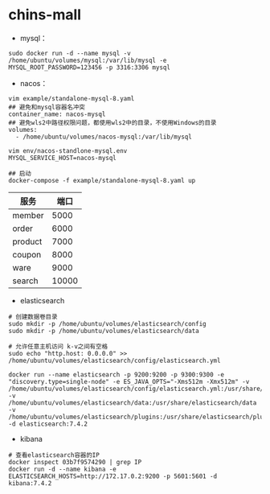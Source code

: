 # chins-mall

+ mysql：

```
sudo docker run -d --name mysql -v /home/ubuntu/volumes/mysql:/var/lib/mysql -e MYSQL_ROOT_PASSWORD=123456 -p 3316:3306 mysql
```
+ nacos：
```
vim example/standalone-mysql-8.yaml
## 避免和mysql容器名冲突
container_name: nacos-mysql
## 避免wls2中路径权限问题，都使用wls2中的目录，不使用Windows的目录
volumes:
  - /home/ubuntu/volumes/nacos-mysql:/var/lib/mysql

vim env/nacos-standlone-mysql.env
MYSQL_SERVICE_HOST=nacos-mysql

## 启动
docker-compose -f example/standalone-mysql-8.yaml up
```

| 服务    | 端口 |
| ------- | ---- |
| member  | 5000 |
| order   | 6000 |
| product | 7000 |
| coupon  | 8000 |
| ware    | 9000 |
| search    | 10000 |

+ elasticsearch

```
# 创建数据卷目录
sudo mkdir -p /home/ubuntu/volumes/elasticsearch/config
sudo mkdir -p /home/ubuntu/volumes/elasticsearch/data

# 允许任意主机访问 k-v之间有空格
sudo echo "http.host: 0.0.0.0" >> /home/ubuntu/volumes/elasticsearch/config/elasticsearch.yml

docker run --name elasticsearch -p 9200:9200 -p 9300:9300 -e "discovery.type=single-node" -e ES_JAVA_OPTS="-Xms512m -Xmx512m" -v /home/ubuntu/volumes/elasticsearch/config/elasticsearch.yml:/usr/share/elasticsearch/config/elasticsearch.yml -v /home/ubuntu/volumes/elasticsearch/data:/usr/share/elasticsearch/data -v /home/ubuntu/volumes/elasticsearch/plugins:/usr/share/elasticsearch/plugins -d elasticsearch:7.4.2
```

+ kibana

```
# 查看elasticsearch容器的IP
docker inspect 03b7f9574290 | grep IP
docker run -d --name kibana -e ELASTICSEARCH_HOSTS=http://172.17.0.2:9200 -p 5601:5601 -d kibana:7.4.2
```



